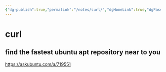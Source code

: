 ```yaml
---
{"dg-publish":true,"permalink":"/notes/curl/","dgHomeLink":true,"dgPassFrontmatter":false,"dgShowBacklinks":true,"dgShowLocalGraph":false}
---
```


# curl

## find the fastest ubuntu apt repository near to you

<https://askubuntu.com/a/719551>

